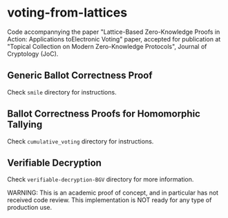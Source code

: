 # voting-from-lattices
Code accompannying the paper "Lattice-Based Zero-Knowledge Proofs in Action: Applications toElectronic Voting" paper, accepted for publication at "Topical Collection on Modern Zero-Knowledge Protocols", Journal of Cryptology (JoC).

## Generic Ballot Correctness Proof
Check `smile` directory for instructions.

## Ballot Correctness Proofs for Homomorphic Tallying
Check `cumulative_voting` directory for instructions.

## Verifiable Decryption
Check `verifiable-decryption-BGV` directory for more information.

WARNING: This is an academic proof of concept, and in particular has not received code review. This implementation is NOT ready for any type of production use.

